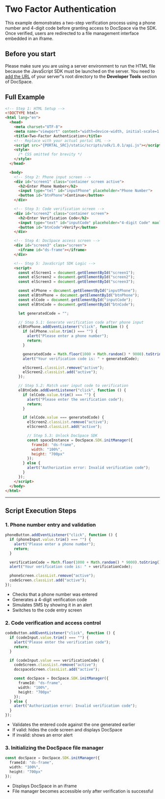 # Two Factor Authentication
This example demonstrates a two-step verification process using a phone number and 4-digit code before granting access to DocSpace via the SDK. Once verified, users are redirected to a file management interface embedded in an iframe.

## Before you start
Please make sure you are using a server environment to run the HTML file because the JavaScript SDK must be launched on the server.
You need to [add the URL](../../../get-started/basic-concepts.md#step-1-specifying-the-docspace-url) of your server"s root directory to the **Developer Tools** section of DocSpace.

## Full Example

```html
<!-- Step 1: HTML Setup -->
<!DOCTYPE html>
<html lang="en">
  <head>
    <meta charset="UTF-8">
    <meta name="viewport" content="width=device-width, initial-scale=1.0">
    <title>Two-Factor Authentication</title>
    <!-- Replace with your actual portal URL -->
    <script src="{PORTAL_SRC}/static/scripts/sdk/1.0.1/api.js"></script>
    <style>
      /* CSS omitted for brevity */
    </style>
  </head>

  <body>
    <!-- Step 2: Phone input screen -->
    <div id="screen1" class="container screen active">
      <h2>Enter Phone Number</h2>
      <input type="tel" id="inputPhone" placeholder="Phone Number">
      <button id="btnPhone">Continue</button>
    </div>

    <!-- Step 3: Code verification screen -->
    <div id="screen2" class="container screen">
      <h2>Enter Verification Code</h2>
      <input type="text" id="inputCode" placeholder="4-digit Code" maxlength="4">
      <button id="btnCode">Verify</button>
    </div>

    <!-- Step 4: DocSpace access screen -->
    <div id="screen3" class="screen">
      <iframe id="ds-frame"></iframe>
    </div>

    <!-- Step 5: JavaScript SDK Logic -->
    <script>
      const elScreen1 = document.getElementById("screen1");
      const elScreen2 = document.getElementById("screen2");
      const elScreen3 = document.getElementById("screen3");

      const elPhone = document.getElementById("inputPhone");
      const elBtnPhone = document.getElementById("btnPhone");
      const elCode = document.getElementById("inputCode");
      const elBtnCode = document.getElementById("btnCode");

      let generatedCode = "";

      // Step 5.1: Generate verification code after phone input
      elBtnPhone.addEventListener("click", function () {
        if (elPhone.value.trim() === "") {
          alert("Please enter a phone number");
          return;
        }

        generatedCode = Math.floor(1000 + Math.random() * 9000).toString();
        alert("Your verification code is: " + generatedCode);

        elScreen1.classList.remove("active");
        elScreen2.classList.add("active");
      });

      // Step 5.2: Match user input code to verification
      elBtnCode.addEventListener("click", function () {
        if (elCode.value.trim() === "") {
          alert("Please enter the verification code");
          return;
        }

        if (elCode.value === generatedCode) {
          elScreen2.classList.remove("active");
          elScreen3.classList.add("active");

          // Step 5.3: Unlock DocSpace SDK
          const spaceInstance = DocSpace.SDK.initManager({
            frameId: "ds-frame",
            width: "100%",
            height: "700px"
          });
        } else {
          alert("Authorization error: Invalid verification code");
        }
      });
    </script>
  </body>
</html>
```

---

## Script Execution Steps

### 1. Phone number entry and validation

``` ts
phoneButton.addEventListener("click", function () {
  if (phoneInput.value.trim() === "") {
    alert("Please enter a phone number");
    return;
  }

  verificationCode = Math.floor(1000 + Math.random() * 9000).toString();
  alert("Your verification code is: " + verificationCode);

  phoneScreen.classList.remove("active");
  codeScreen.classList.add("active");
});
```

- Checks that a phone number was entered
- Generates a 4-digit verification code
- Simulates SMS by showing it in an alert
- Switches to the code entry screen

### 2. Code verification and access control

``` ts
codeButton.addEventListener("click", function () {
  if (codeInput.value.trim() === "") {
    alert("Please enter the verification code");
    return;
  }

  if (codeInput.value === verificationCode) {
    codeScreen.classList.remove("active");
    docspaceScreen.classList.add("active");

    const docSpace = DocSpace.SDK.initManager({
      frameId: "ds-frame",
      width: "100%",
      height: "700px"
    });
  } else {
    alert("Authorization error: Invalid verification code");
  }
});
```

- Validates the entered code against the one generated earlier
- If valid: hides the code screen and displays DocSpace
- If invalid: shows an error alert

### 3. Initializing the DocSpace file manager

``` ts
const docSpace = DocSpace.SDK.initManager({
  frameId: "ds-frame",
  width: "100%",
  height: "700px"
});
```

- Displays DocSpace in an iframe
- File manager becomes accessible only after verification is successful
